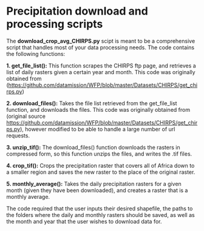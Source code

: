 # Precipitation download and processing scripts

The **download_crop_avg_CHIRPS.py** scipt is meant to be a comprehensive script that handles most of your data processing needs. The code contains the following functions:

**1. get_file_list():** This function scrapes the CHIRPS ftp page, and retrieves a list of daily rasters given a certain year and month. This code was originally obtained from (https://github.com/datamission/WFP/blob/master/Datasets/CHIRPS/get_chirps.py)

**2. download_files():** Takes the file list retrieved from the get_file_list function, and downloads the files. This code was originally obtained from (original source https://github.com/datamission/WFP/blob/master/Datasets/CHIRPS/get_chirps.py), however modified to be able to handle a large number of url requests.

**3. unzip_tif():** The download_files() function downloads the rasters in compressed form, so this function unzips the files, and writes the .tif files.

**4. crop_tif():** Crops the precipitation raster that covers all of Africa down to a smaller region and saves the new raster to the place of the original raster.

**5. monthly_average():** Takes the daily precipitation rasters for a given month (given they have been downloaded), and creates a raster that is a monthly average.

The code required that the user inputs their desired shapefile, the paths to the folders where the daily and monthly rasters should be saved, as well as the month and year that the user wishes to download data for. 
